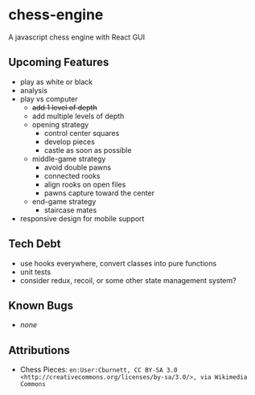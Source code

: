 # chess-engine

A javascript chess engine with React GUI

## Upcoming Features

- play as white or black
- analysis
- play vs computer
  - ~~add 1 level of depth~~
  - add multiple levels of depth
  - opening strategy
    - control center squares
    - develop pieces
    - castle as soon as possible
  - middle-game strategy
    - avoid double pawns
    - connected rooks
    - align rooks on open files
    - pawns capture toward the center
  - end-game strategy
    - staircase mates
- responsive design for mobile support

## Tech Debt

- use hooks everywhere, convert classes into pure functions
- unit tests
- consider redux, recoil, or some other state management system?

## Known Bugs

- _none_

## Attributions

- Chess Pieces: `en:User:Cburnett, CC BY-SA 3.0 <http://creativecommons.org/licenses/by-sa/3.0/>, via Wikimedia Commons`
